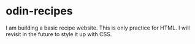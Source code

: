 # odin-recipes
I am building a basic recipe website. This is only practice for HTML. I will revisit in the future to style it up with CSS.